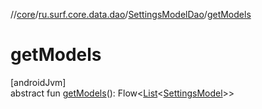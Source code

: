 //[core](../../../index.md)/[ru.surf.core.data.dao](../index.md)/[SettingsModelDao](index.md)/[getModels](get-models.md)

# getModels

[androidJvm]\
abstract fun [getModels](get-models.md)(): Flow&lt;[List](https://kotlinlang.org/api/latest/jvm/stdlib/kotlin.collections/-list/index.html)&lt;[SettingsModel](../../ru.surf.core.data.models/-settings-model/index.md)&gt;&gt;
